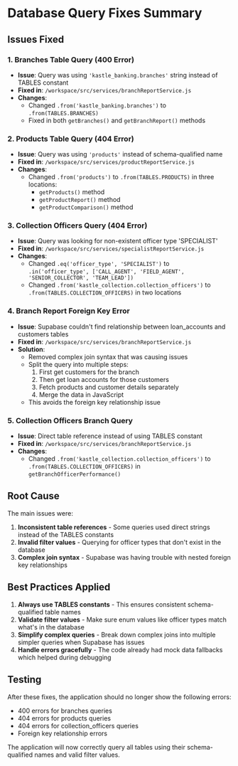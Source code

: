 # Database Query Fixes Summary

## Issues Fixed

### 1. **Branches Table Query (400 Error)**
- **Issue**: Query was using `'kastle_banking.branches'` string instead of TABLES constant
- **Fixed in**: `/workspace/src/services/branchReportService.js`
- **Changes**: 
  - Changed `.from('kastle_banking.branches')` to `.from(TABLES.BRANCHES)`
  - Fixed in both `getBranches()` and `getBranchReport()` methods

### 2. **Products Table Query (404 Error)**
- **Issue**: Query was using `'products'` instead of schema-qualified name
- **Fixed in**: `/workspace/src/services/productReportService.js`
- **Changes**:
  - Changed `.from('products')` to `.from(TABLES.PRODUCTS)` in three locations:
    - `getProducts()` method
    - `getProductReport()` method  
    - `getProductComparison()` method

### 3. **Collection Officers Query (404 Error)**
- **Issue**: Query was looking for non-existent officer type 'SPECIALIST'
- **Fixed in**: `/workspace/src/services/specialistReportService.js`
- **Changes**:
  - Changed `.eq('officer_type', 'SPECIALIST')` to `.in('officer_type', ['CALL_AGENT', 'FIELD_AGENT', 'SENIOR_COLLECTOR', 'TEAM_LEAD'])`
  - Changed `.from('kastle_collection.collection_officers')` to `.from(TABLES.COLLECTION_OFFICERS)` in two locations

### 4. **Branch Report Foreign Key Error**
- **Issue**: Supabase couldn't find relationship between loan_accounts and customers tables
- **Fixed in**: `/workspace/src/services/branchReportService.js`
- **Solution**: 
  - Removed complex join syntax that was causing issues
  - Split the query into multiple steps:
    1. First get customers for the branch
    2. Then get loan accounts for those customers
    3. Fetch products and customer details separately
    4. Merge the data in JavaScript
  - This avoids the foreign key relationship issue

### 5. **Collection Officers Branch Query**
- **Issue**: Direct table reference instead of using TABLES constant
- **Fixed in**: `/workspace/src/services/branchReportService.js`
- **Changes**:
  - Changed `.from('kastle_collection.collection_officers')` to `.from(TABLES.COLLECTION_OFFICERS)` in `getBranchOfficerPerformance()`

## Root Cause

The main issues were:
1. **Inconsistent table references** - Some queries used direct strings instead of the TABLES constants
2. **Invalid filter values** - Querying for officer types that don't exist in the database
3. **Complex join syntax** - Supabase was having trouble with nested foreign key relationships

## Best Practices Applied

1. **Always use TABLES constants** - This ensures consistent schema-qualified table names
2. **Validate filter values** - Make sure enum values like officer types match what's in the database
3. **Simplify complex queries** - Break down complex joins into multiple simpler queries when Supabase has issues
4. **Handle errors gracefully** - The code already had mock data fallbacks which helped during debugging

## Testing

After these fixes, the application should no longer show the following errors:
- 400 errors for branches queries
- 404 errors for products queries  
- 404 errors for collection_officers queries
- Foreign key relationship errors

The application will now correctly query all tables using their schema-qualified names and valid filter values.